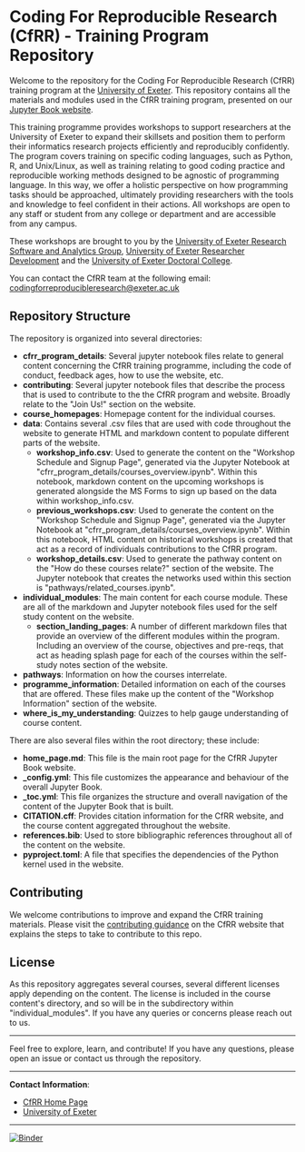 # Coding For Reproducible Research (CfRR) - Training Program Repository

Welcome to the repository for the Coding For Reproducible Research (CfRR) training program at the [University of Exeter](https://www.exeter.ac.uk/). This repository contains all the materials and modules used in the CfRR training program, presented on our [Jupyter Book website](https://coding-for-reproducible-research.github.io/CfRR_Courses/home_page.html).

This training programme provides workshops to support researchers at the University of Exeter to expand their skillsets and position them to perform their informatics research projects efficiently and reproducibly confidently. The program covers training on specific coding languages, such as Python, R, and Unix/Linux, as well as training relating to good coding practice and reproducible working methods designed to be agnostic of programming language. In this way, we offer a holistic perspective on how programming tasks should be approached, ultimately providing researchers with the tools and knowledge to feel confident in their actions. All workshops are open to any staff or student from any college or department and are accessible from any campus.

These workshops are brought to you by the [University of Exeter Research Software and Analytics Group](https://www.exeter.ac.uk/research/research-software-and-analytics/), [University of Exeter Researcher Development](https://www.exeter.ac.uk/research/doctoralcollege/researcherdevelopment/) and the [University of Exeter Doctoral College](https://www.exeter.ac.uk/research/doctoralcollege/).

You can contact the CfRR team at the following email: [codingforreproducibleresearch@exeter.ac.uk](mailto:codingforreproducibleresearch@exeter.ac.uk)

## Repository Structure

The repository is organized into several directories:
- **cfrr_program_details**: Several jupyter notebook files relate to general content concerning the CfRR training programme, including the code of conduct, feedback ages, how to use the website, etc.
- **contributing**: Several jupyter notebook files that describe the process that is used to contribute to the the CfRR program and website. Broadly relate to the "Join Us!" section on the website. 
- **course_homepages**: Homepage content for the individual courses.
- **data**: Contains several .csv files that are used with code throughout the website to generate HTML and markdown content to populate different parts of the website.
    - **workshop_info.csv**: Used to generate the content on the "Workshop Schedule and Signup Page", generated via the Jupyter Notebook at "cfrr_program_details/courses_overview.ipynb". Within this notebook, markdown content on the upcoming workshops is generated alongside the MS Forms to sign up based on the data within workshop_info.csv.
    - **previous_workshops.csv**: Used to generate the content on the "Workshop Schedule and Signup Page", generated via the Jupyter Notebook at "cfrr_program_details/courses_overview.ipynb". Within this notebook, HTML content on historical workshops is created that act as a record of individuals contributions to the CfRR program.
    - **workshop_details.csv**: Used to generate the pathway content on the "How do these courses relate?" section of the website. The Jupyter notebook that creates the networks used within this section is "pathways/related_courses.ipynb".
- **individual_modules**: The main content for each course module. These are all of the markdown and Jupyter notebook files used for the self study content on the website.
    - **section_landing_pages**: A number of different markdown files that provide an overview of the different modules within the program. Including an overview of the course, objectives and pre-reqs, that act as heading splash page for each of the courses within the self-study notes section of the website.
- **pathways**: Information on how the courses interrelate.
- **programme_information**: Detailed information on each of the courses that are offered. These files make up the content of the "Workshop Information" section of the website. 
- **where_is_my_understanding**: Quizzes to help gauge understanding of course content.

There are also several files within the root directory; these include: 
- **home_page.md**: This file is the main root page for the CfRR Jupyter Book website.
- **_config.yml**: This file customizes the appearance and behaviour of the overall Jupyter Book. 
- **_toc.yml**: This file organizes the structure and overall navigation of the content of the Jupyter Book that is built.
- **CITATION.cff**: Provides citation information for the CfRR website, and the course content aggregated throughout the website. 
- **references.bib**: Used to store bibliographic references throughout all of the content on the website. 
- **pyproject.toml**: A file that specifies the dependencies of the Python kernel used in the website.

## Contributing

We welcome contributions to improve and expand the CfRR training materials. Please visit the [contributing guidance](https://coding-for-reproducible-research.github.io/CfRR_Courses/contributing/contributing.html) on the CfRR website that explains the steps to take to contribute to this repo.

## License

As this repository aggregates several courses, several different licenses apply depending on the content. The license is included in the course content's directory, and so will be in the subdirectory within "individual_modules". If you have any queries or concerns please reach out to us.

---

Feel free to explore, learn, and contribute! If you have any questions, please open an issue or contact us through the repository.

---

**Contact Information**:
- [CfRR Home Page](https://coding-for-reproducible-research.github.io/CfRR_Courses/home_page.html)
- [University of Exeter](https://www.exeter.ac.uk/)

---

[![Binder](https://mybinder.org/badge_logo.svg)](https://mybinder.org/v2/gh/coding-for-reproducible-research/CfRR_Courses/main)

